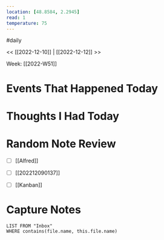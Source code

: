 ```yaml
---
location: [48.8584, 2.2945]
read: 1
temperature: 75
---
```


#daily 


<< [[2022-12-10]] | [[2022-12-12]] >>

Week: [[2022-W51]]


# Events That Happened Today


# Thoughts I Had Today


# Random Note Review

- [ ] [[Alfred]]
- [ ] [[202212090137]]
- [ ] [[Kanban]]



# Capture Notes

```dataview
LIST FROM "Inbox"
WHERE contains(file.name, this.file.name)
```